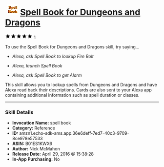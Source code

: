 # &nbsp;<img src="skill_icon" alt="Spell Book for Dungeons and Dragons icon" width="36"> [Spell Book for Dungeons and Dragons](http://alexa.amazon.com/#skills/amzn1.echo-sdk-ams.app.36e6deff-7ed7-40c3-9709-8ce978e57533)
![5 stars](../../images/ic_star_black_18dp_1x.png)![5 stars](../../images/ic_star_black_18dp_1x.png)![5 stars](../../images/ic_star_black_18dp_1x.png)![5 stars](../../images/ic_star_black_18dp_1x.png)![5 stars](../../images/ic_star_black_18dp_1x.png) 1

To use the Spell Book for Dungeons and Dragons skill, try saying...

* *Alexa, ask Spell Book to lookup Fire Bolt*

* *Alexa, launch Spell Book*

* *Alexa, ask Spell Book to get Alarm*

This skill allows you to lookup spells from Dungeons and Dragons and have Alexa read back their descriptions. Cards are also sent to your Alexa app containing additional information such as spell duration or classes.

***

### Skill Details

* **Invocation Name:** spell book
* **Category:** Reference
* **ID:** amzn1.echo-sdk-ams.app.36e6deff-7ed7-40c3-9709-8ce978e57533
* **ASIN:** B01ES1KWX6
* **Author:** Nick McMahon
* **Release Date:** April 29, 2016 @ 15:38:28
* **In-App Purchasing:** No
